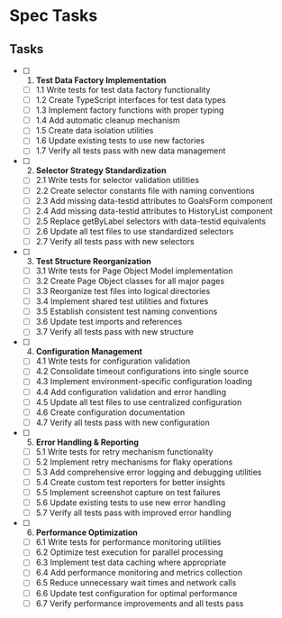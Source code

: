 # Spec Tasks

## Tasks

- [ ] 1. **Test Data Factory Implementation**
  - [ ] 1.1 Write tests for test data factory functionality
  - [ ] 1.2 Create TypeScript interfaces for test data types
  - [ ] 1.3 Implement factory functions with proper typing
  - [ ] 1.4 Add automatic cleanup mechanism
  - [ ] 1.5 Create data isolation utilities
  - [ ] 1.6 Update existing tests to use new factories
  - [ ] 1.7 Verify all tests pass with new data management

- [ ] 2. **Selector Strategy Standardization**
  - [ ] 2.1 Write tests for selector validation utilities
  - [ ] 2.2 Create selector constants file with naming conventions
  - [ ] 2.3 Add missing data-testid attributes to GoalsForm component
  - [ ] 2.4 Add missing data-testid attributes to HistoryList component
  - [ ] 2.5 Replace getByLabel selectors with data-testid equivalents
  - [ ] 2.6 Update all test files to use standardized selectors
  - [ ] 2.7 Verify all tests pass with new selectors

- [ ] 3. **Test Structure Reorganization**
  - [ ] 3.1 Write tests for Page Object Model implementation
  - [ ] 3.2 Create Page Object classes for all major pages
  - [ ] 3.3 Reorganize test files into logical directories
  - [ ] 3.4 Implement shared test utilities and fixtures
  - [ ] 3.5 Establish consistent test naming conventions
  - [ ] 3.6 Update test imports and references
  - [ ] 3.7 Verify all tests pass with new structure

- [ ] 4. **Configuration Management**
  - [ ] 4.1 Write tests for configuration validation
  - [ ] 4.2 Consolidate timeout configurations into single source
  - [ ] 4.3 Implement environment-specific configuration loading
  - [ ] 4.4 Add configuration validation and error handling
  - [ ] 4.5 Update all test files to use centralized configuration
  - [ ] 4.6 Create configuration documentation
  - [ ] 4.7 Verify all tests pass with new configuration

- [ ] 5. **Error Handling & Reporting**
  - [ ] 5.1 Write tests for retry mechanism functionality
  - [ ] 5.2 Implement retry mechanisms for flaky operations
  - [ ] 5.3 Add comprehensive error logging and debugging utilities
  - [ ] 5.4 Create custom test reporters for better insights
  - [ ] 5.5 Implement screenshot capture on test failures
  - [ ] 5.6 Update existing tests to use new error handling
  - [ ] 5.7 Verify all tests pass with improved error handling

- [ ] 6. **Performance Optimization**
  - [ ] 6.1 Write tests for performance monitoring utilities
  - [ ] 6.2 Optimize test execution for parallel processing
  - [ ] 6.3 Implement test data caching where appropriate
  - [ ] 6.4 Add performance monitoring and metrics collection
  - [ ] 6.5 Reduce unnecessary wait times and network calls
  - [ ] 6.6 Update test configuration for optimal performance
  - [ ] 6.7 Verify performance improvements and all tests pass
